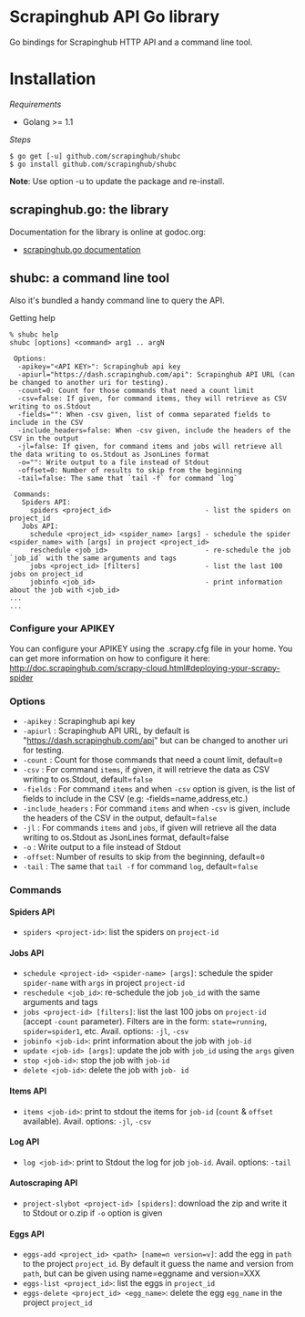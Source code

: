 Scrapinghub API Go library
==========================

Go bindings for Scrapinghub HTTP API and a command line tool.

Installation
============

_Requirements_

* Golang >= 1.1 

_Steps_

    $ go get [-u] github.com/scrapinghub/shubc
    $ go install github.com/scrapinghub/shubc

__Note__: Use option -u to update the package and re-install.

scrapinghub.go: the library
---------------------------

Documentation for the library is online at godoc.org:

- [scrapinghub.go documentation](https://godoc.org/github.com/scrapinghub/shubc/scrapinghub)

shubc: a command line tool
--------------------------

Also it's bundled a handy command line to query the API.

Getting help

    % shubc help
    shubc [options] <command> arg1 .. argN

     Options: 
      -apikey="<API KEY>": Scrapinghub api key
      -apiurl="https://dash.scrapinghub.com/api": Scrapinghub API URL (can be changed to another uri for testing).
      -count=0: Count for those commands that need a count limit
      -csv=false: If given, for command items, they will retrieve as CSV writing to os.Stdout
      -fields="": When -csv given, list of comma separated fields to include in the CSV
      -include_headers=false: When -csv given, include the headers of the CSV in the output
      -jl=false: If given, for command items and jobs will retrieve all the data writing to os.Stdout as JsonLines format
      -o="": Write output to a file instead of Stdout
      -offset=0: Number of results to skip from the beginning
      -tail=false: The same that `tail -f` for command `log`

     Commands: 
       Spiders API: 
         spiders <project_id>                       - list the spiders on project_id
       Jobs API: 
         schedule <project_id> <spider_name> [args] - schedule the spider <spider_name> with [args] in project <project_id>
         reschedule <job_id>                        - re-schedule the job `job_id` with the same arguments and tags
         jobs <project_id> [filters]                - list the last 100 jobs on project_id
         jobinfo <job_id>                           - print information about the job with <job_id>
    ...
    ...

### Configure your APIKEY

You can configure your APIKEY using the .scrapy.cfg file in your home. You can get more information on how to configure it here: http://doc.scrapinghub.com/scrapy-cloud.html#deploying-your-scrapy-spider

### Options

* `-apikey` : Scrapinghub api key
* `-apiurl` : Scrapinghub API URL, by default is "https://dash.scrapinghub.com/api" but can be changed to another uri for testing.
* `-count`  : Count for those commands that need a count limit, default=`0` 
* `-csv` : For command `items`, if given, it will retrieve the data as CSV writing to os.Stdout, default=`false`
* `-fields` : For command `items` and when `-csv` option is given, is the list of fields to include in the CSV (e.g: -fields=name,address,etc.)
* `-include_headers` : For command `items` and when `-csv` is given, include the headers of the CSV in the output, default=`false`
* `-jl` : For commands `items` and `jobs`, if given will retrieve all the data writing to os.Stdout as JsonLines format, default=false
* `-o` : Write output to a file instead of Stdout
* `-offset`: Number of results to skip from the beginning, default=`0`
* `-tail` : The same that `tail -f` for command `log`, default=`false`

### Commands

#### Spiders API

* `spiders <project-id>`: list the spiders on `project-id`

#### Jobs API

* `schedule <project-id> <spider-name> [args]`: schedule the spider `spider-name` with `args` in project `project-id`
* `reschedule <job_id>`: re-schedule the job `job_id` with the same arguments and tags
* `jobs <project-id> [filters]`: list the last 100 jobs on `project-id` (accept `-count` parameter). Filters are in the form: `state=running`, `spider=spider1`, etc. Avail. options: `-jl`, `-csv`
* `jobinfo <job-id>`: print information about the job with `job-id`
* `update <job-id> [args]`: update the job with `job_id` using the `args` given
* `stop <job-id>`: stop the job with `job-id`
* `delete <job-id>`: delete the job with `job- id`

#### Items API

* `items <job-id>`: print to stdout the items for `job-id` (`count` & `offset` available). Avail. options: `-jl`, `-csv`

#### Log API

* `log <job-id>`: print to Stdout the log for job `job-id`. Avail. options: `-tail`

#### Autoscraping API

* `project-slybot <project-id> [spiders]`: download the zip and write it to Stdout or o.zip if `-o` option is given

#### Eggs API

* `eggs-add <project_id> <path> [name=n version=v]`: add the egg in `path` to the project `project_id`. By default it guess the name and version from `path`, but can be given using name=eggname and version=XXX
* `eggs-list <project_id>`: list the eggs in `project_id`
* `eggs-delete <project_id> <egg_name>`: delete the egg `egg_name` in the project `project_id`
